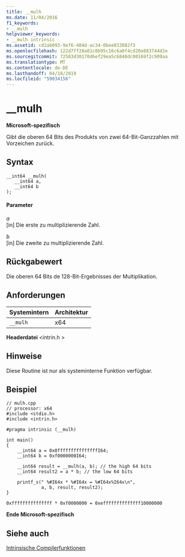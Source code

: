 ```yaml
---
title: __mulh
ms.date: 11/04/2016
f1_keywords:
- __mulh
helpviewer_keywords:
- __mulh intrinsic
ms.assetid: cd2ab093-9ef6-404d-ac34-0bee033882f3
ms.openlocfilehash: 122d7ff28a01c0b95c16c6a0f4cd20e883744d2e
ms.sourcegitcommit: 72583d30170d6ef29ea5c6848dc00169f2c909aa
ms.translationtype: MT
ms.contentlocale: de-DE
ms.lasthandoff: 04/18/2019
ms.locfileid: "59034156"
---
```

# <a name="mulh"></a>__mulh

**Microsoft-spezifisch**

Gibt die oberen 64 Bits des Produkts von zwei 64-Bit-Ganzzahlen mit Vorzeichen zurück.

## <a name="syntax"></a>Syntax

```
__int64 __mulh(
   __int64 a,
   __int64 b
);
```

#### <a name="parameters"></a>Parameter

*a*<br/>
[in] Die erste zu multiplizierende Zahl.

*b*<br/>
[in] Die zweite zu multiplizierende Zahl.

## <a name="return-value"></a>Rückgabewert

Die oberen 64 Bits de 128-Bit-Ergebnisses der Multiplikation.

## <a name="requirements"></a>Anforderungen

|Systemintern|Architektur|
|---------------|------------------|
|`__mulh`|x64|

**Headerdatei** \<intrin.h >

## <a name="remarks"></a>Hinweise

Diese Routine ist nur als systeminterne Funktion verfügbar.

## <a name="example"></a>Beispiel

```
// mulh.cpp
// processor: x64
#include <stdio.h>
#include <intrin.h>

#pragma intrinsic (__mulh)

int main()
{
    __int64 a = 0x0fffffffffffffffI64;
    __int64 b = 0xf0000000I64;

    __int64 result = __mulh(a, b); // the high 64 bits
    __int64 result2 = a * b; // the low 64 bits

    printf_s(" %#I64x * %#I64x = %#I64x%I64x\n",
             a, b, result, result2);
}
```

```Output
0xfffffffffffffff * 0xf0000000 = 0xeffffffffffffff10000000
```

**Ende Microsoft-spezifisch**

## <a name="see-also"></a>Siehe auch

[Intrinsische Compilerfunktionen](../intrinsics/compiler-intrinsics.md)